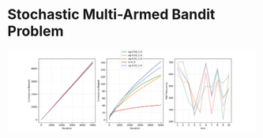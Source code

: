 # Stochastic Multi-Armed Bandit Problem

<p align="center">
 <img src="./assets/performance_50.png" alt="Drawing">
</p>
